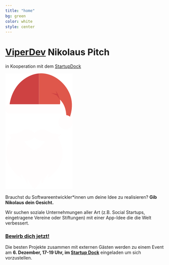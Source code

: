 ```yaml
---
title: "home"
bg: green
color: white
style: center
---
```


# [ViperDev](https://viperdev.io/) Nikolaus Pitch

in Kooperation mit dem [StartupDock](https://startupdock.de/)

![Santa](img/santa.png)

Brauchst du Softwareentwickler*innen um deine Idee zu realisieren? __Gib Nikolaus dein Gesicht.__

Wir suchen soziale Unternehmungen aller Art (z.B. Social Startups, eingetragene Vereine oder Stiftungen) mit einer App-Idee die die Welt verbessert.

### [Bewirb dich jetzt!](#bewerbung)

Die besten Projekte zusammen mit externen Gästen werden zu einem Event am __6. Dezember, 17-19 Uhr, im [Startup Dock](https://goo.gl/maps/F3P3nDiwwoD2)__ eingeladen um sich vorzustellen.
